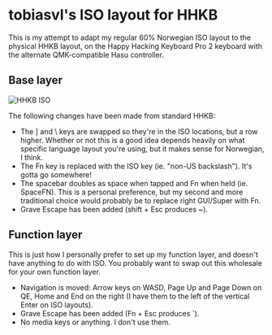 # tobiasvl's ISO layout for HHKB

This is my attempt to adapt my regular 60% Norwegian ISO layout to the physical HHKB layout, on the Happy Hacking Keyboard Pro 2 keyboard with the alternate QMK-compatible Hasu controller.

## Base layer

![HHKB ISO](https://i.imgur.com/Uqqzrqw.png)

The following changes have been made from standard HHKB:

* The ] and \ keys are swapped so they're in the ISO locations, but a row higher. Whether or not this is a good idea depends heavily on what specific language layout you're using, but it makes sense for Norwegian, I think.
* The Fn key is replaced with the ISO key (ie. "non-US backslash"). It's gotta go somewhere!
* The spacebar doubles as space when tapped and Fn when held (ie. SpaceFN). This is a personal preference, but my second and more traditional choice would probably be to replace right GUI/Super with Fn.
* Grave Escape has been added (shift + Esc produces ~).

## Function layer

This is just how I personally prefer to set up my function layer, and doesn't have anything to do with ISO. You probably want to swap out this wholesale for your own function layer.

* Navigation is moved: Arrow keys on WASD, Page Up and Page Down on QE, Home and End on the right (I have them to the left of the vertical Enter on ISO layouts).
* Grave Escape has been added (Fn + Esc produces \`).
* No media keys or anything. I don't use them.

